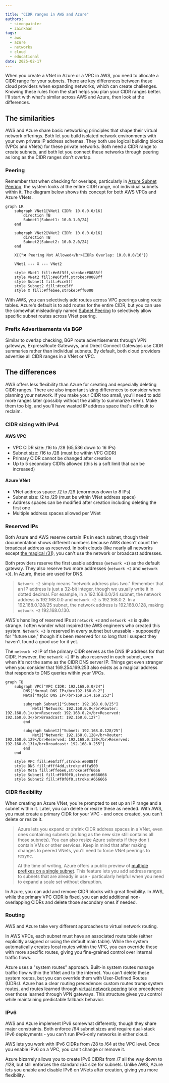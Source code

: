 ```yaml
---

title: "CIDR ranges in AWS and Azure"
authors:
  - simonpainter
  - zainkhan
tags:
  - aws
  - azure
  - networks
  - cloud
  - educational
date: 2025-02-17
---
```


When you create a VNet in Azure or a VPC in AWS, you need to allocate a CIDR range for your subnets. There are key differences between these cloud providers when expanding networks, which can create challenges. Knowing these rules from the start helps you plan your CIDR ranges better. I'll start with what's similar across AWS and Azure, then look at the differences.
<!-- truncate -->
## The similarities

AWS and Azure share basic networking principles that shape their virtual network offerings. Both let you build isolated network environments with your own private IP address schemas. They both use logical building blocks (VPCs and VNets) for these private networks. Both need a CIDR range to create subnets, and both let you connect these networks through peering as long as the CIDR ranges don't overlap.

### Peering

Remember that when checking for overlaps, particularly in [Azure Subnet Peering](subnet-peering.md), the system looks at the entire CIDR range, not individual subnets within it. The diagram below shows this concept for both AWS VPCs and Azure VNets.

```mermaid
graph LR
    subgraph VNet1[VNet1 CIDR: 10.0.0.0/16]
        direction TB
        Subnet1[Subnet1: 10.0.1.0/24]
    end
    
    subgraph VNet2[VNet2 CIDR: 10.0.0.0/16]
        direction TB
        Subnet2[Subnet2: 10.0.2.0/24]
    end
    
    X{{"❌ Peering Not Allowed</br>CIDRs Overlap: 10.0.0.0/16"}}
    
    VNet1 --- X --- VNet2
    
    style VNet1 fill:#e6f3ff,stroke:#0088ff
    style VNet2 fill:#e6f3ff,stroke:#0088ff
    style Subnet1 fill:#cce5ff
    style Subnet2 fill:#cce5ff
    style X fill:#ffebee,stroke:#ff0000
```

With AWS, you can selectively add routes across VPC peerings using route tables. Azure's default is to add routes for the entire CIDR, but you can use the somewhat misleadingly named [Subnet Peering](subnet-peering.md) to selectively allow specific subnet routes across VNet peering.

### Prefix Advertisements via BGP

Similar to overlap checking, BGP route advertisements through VPN gateways, ExpressRoute Gateways, and Direct Connect Gateways use CIDR summaries rather than individual subnets. By default, both cloud providers advertise all CIDR ranges in a VNet or VPC.

## The differences

AWS offers less flexibility than Azure for creating and especially deleting CIDR ranges. There are also important sizing differences to consider when planning your network. If you make your CIDR too small, you'll need to add more ranges later (possibly without the ability to summarize them). Make them too big, and you'll have wasted IP address space that's difficult to reclaim.

### CIDR sizing with IPv4

#### AWS VPC

- VPC CIDR size: /16 to /28 (65,536 down to 16 IPs)
- Subnet size: /16 to /28 (must be within VPC CIDR)
- Primary CIDR cannot be changed after creation
- Up to 5 secondary CIDRs allowed (this is a soft limit that can be increased)

#### Azure VNet

- VNet address space: /2 to /29 (enormous down to 8 IPs)
- Subnet size: /2 to /29 (must be within VNet address space)
- Address spaces can be modified after creation including deleting the first one
- Multiple address spaces allowed per VNet

### Reserved IPs

Both Azure and AWS reserve certain IPs in each subnet, though their documentation shows different numbers because AWS doesn't count the broadcast address as reserved. In both clouds (like nearly all networks except [the magical /31](https://datatracker.ietf.org/doc/html/rfc3021)), you can't use the network or broadcast addresses. 

Both providers reserve the first usable address (`network +1`) as the default gateway. They also reserve two more addresses (`network +2` and `network +3`). In Azure, these are used for DNS.

> `Network +2` simply means "network address plus two." Remember that an IP address is just a 32-bit integer, 
> though we usually write it in dotted decimal. For example, in a 192.168.0.0/24 subnet, the network address is 192.168.0.0 
> and `network +2` is 192.168.0.2. In a 192.168.0.128/25 subnet, the network address is 192.168.0.128, making 
> `network +2` 192.168.0.130.

AWS's handling of reserved IPs at `network +2` and `network +3` is quite strange. I often wonder what inspired the AWS engineers who created this system. `Network +3` is reserved in every subnet but unusable - supposedly for "future use," though it's been reserved for so long that I suspect they haven't found a good use for it yet.

The `network +2` IP of the primary CIDR serves as the DNS IP address for that CIDR. However, the `network +2` IP is also reserved in each subnet, even when it's not the same as the CIDR DNS server IP. Things get even stranger when you consider that 169.254.169.253 also exists as a magical address that responds to DNS queries within your VPCs.

```mermaid
graph TB
    subgraph VPC["VPC CIDR: 192.168.0.0/24"]
        DNS["Normal DNS IP</br>192.168.0.2"]
        Meta["Magic DNS IP</br>169.254.169.253"]
        
        subgraph Subnet1["Subnet: 192.168.0.0/25"]
            Net1["Network: 192.168.0.0</br>Router: 192.168.0.1</br>Reserved: 192.168.0.2</br>Reserved: 192.168.0.3</br>Broadcast: 192.168.0.127"]
        end
        
        subgraph Subnet2["Subnet: 192.168.0.128/25"]
            Net2["Network: 192.168.0.128</br>Router: 192.168.0.129</br>Reserved: 192.168.0.130</br>Reserved: 192.168.0.131</br>Broadcast: 192.168.0.255"]
        end
    end

    style VPC fill:#e6f3ff,stroke:#0088ff
    style DNS fill:#fff4dd,stroke:#ffa500
    style Meta fill:#ffe6e6,stroke:#ff6666
    style Subnet1 fill:#f0f0f0,stroke:#666666
    style Subnet2 fill:#f0f0f0,stroke:#666666
```

### CIDR flexibility

When creating an Azure VNet, you're prompted to set up an IP range and a subnet within it. Later, you can delete or resize these as needed. With AWS, you must create a primary CIDR for your VPC - and once created, you can't delete or resize it.

> Azure lets you expand or shrink CIDR address spaces in a VNet, even ones containing subnets (as long as the 
> new size still contains all those subnets). You can also resize Azure subnets if they don't contain VMs or other 
> services. Keep in mind that after making changes to peered VNets, you'll need to force VNet peerings to resync.
> 
> At the time of writing, Azure offers a public preview of [multiple prefixes on a single subnet](https://learn.microsoft.com/en-us/azure/virtual-network/how-to-multiple-prefixes-subnet). 
> This feature lets you add address ranges to subnets that are already in use - particularly helpful when you need 
> to expand a scale set without disruption.

In Azure, you can add and remove CIDR blocks with great flexibility. In AWS, while the primary VPC CIDR is fixed, you can add additional non-overlapping CIDRs and delete those secondary ones if needed.

### Routing

AWS and Azure take very different approaches to virtual network routing.

In AWS VPCs, each subnet must have an associated route table (either explicitly assigned or using the default main table). While the system automatically creates local routes within the VPC, you can override these with more specific routes, giving you fine-grained control over internal traffic flows.

Azure uses a "system routes" approach. Built-in system routes manage traffic flow within the VNet and to the internet. You can't delete these system routes, but you can override them with User-Defined Routes (UDRs). Azure has a clear routing precedence: custom routes trump system routes, and routes learned through [virtual network peering](subnet-peering.md) take precedence over those learned through VPN gateways. This structure gives you control while maintaining predictable fallback behavior.

### IPv6

AWS and Azure implement IPv6 somewhat differently, though they share major constraints. Both enforce /64 subnet sizes and require dual-stack IPv6 deployments - you can't run IPv6-only networks in either cloud.

AWS lets you work with IPv6 CIDRs from /28 to /64 at the VPC level. Once you enable IPv6 on a VPC, you can't change or remove it.

Azure bizarrely allows you to create IPv6 CIDRs from /7 all the way down to /128, but still enforces the standard /64 size for subnets. Unlike AWS, Azure lets you enable and disable IPv6 on VNets after creation, giving you more flexibility.
